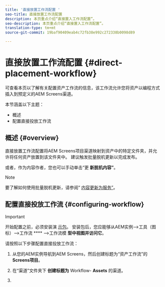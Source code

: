 ```yaml
---
title: '直接放置工作流配置 '
seo-title: 直接放置工作流配置
description: 本页重点介绍“直接置入工作流配置”。
seo-description: 本页重点介绍“直接置入工作流配置”。
translation-type: tm+mt
source-git-commit: 19baf90409eab4c72fb38e992c272338b0098d89

---
```



# 直接放置工作流配置 {#direct-placement-workflow}

可查看本页以了解有关配置资产工作流的信息，该工作流允许您将资产以编程方式插入到预定义的AEM Screens渠道。

本节涵盖以下主题：

* 概述
* 配置直接投放工作流

## 概述 {#overview}

直接放置工作流配置将AEM Screens项目渠道映射到资产中的特定文件夹，并允许将任何资产放置到该文件夹中。 建议触发批量脱机更新以完成发布。

或者，作为内容作者，您也可以手动单击“更 **新脱机内容”**。

>[!NOTE]
> 要了解如何使用批量脱机更新，请参阅“ [内容更新为服务”](/help/user-guide/content-update-as-a-service.md)。

## 配置直接投放工作流 {#configuring-workflow}

>[!IMPORTANT]
> 开始配置之前，必须安装演 [示包](https://github.com/godanny86/screens-demo/releases/download/v.0.0.1/screens-demo.all-1.0-SNAPSHOT.zip)。 安装包后，您应能够从AEM实例—>工具（图标）—>工作流 **** —>工作流模 **型中视图并访问它**。

请按照以下步骤配置直接投放工作流：

1. 从您的AEM实例导航到AEM Screens，然后创建标题为“资产工作流”的 **Screens项目**。

1. 在“渠道”文件夹下 **创建标题为** Workflow- **Assets** 的渠道。

1. 
